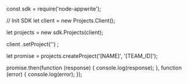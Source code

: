 const sdk = require('node-appwrite');

// Init SDK
let client = new Projects.Client();

let projects = new sdk.Projects(client);

client
    .setProject('')
;

let promise = projects.createProject('[NAME]', '[TEAM_ID]');

promise.then(function (response) {
    console.log(response);
}, function (error) {
    console.log(error);
});